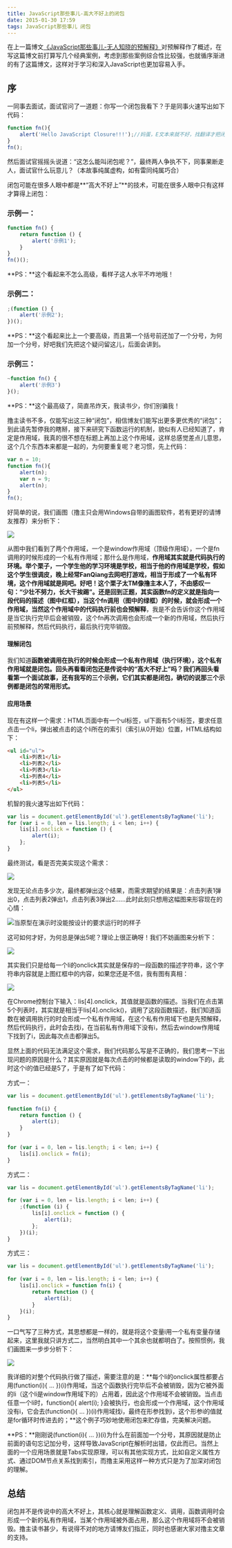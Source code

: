 ```yaml
---
title: JavaScript那些事儿-高大不好上的闭包
date: 2015-01-30 17:59
tags: JavaScript那些事儿 闭包
---
```


在上一篇博文[《JavaScript那些事儿-无人知晓的预解释》]()对预解释作了概述，在写这篇博文前打算写几个经典案例，考虑到那些案例综合性比较强，也就循序渐进的有了这篇博文，这样对于学习和深入JavaScript也更加容易入手。

 

## 序

一同事去面试，面试官问了一道题：你写一个闭包我看下？于是同事火速写出如下代码：

```javascript
function fn(){
    alert('Hello JavaScript Closure!!!');//妈蛋，E文本来就不好，找翻译才把闭包单词写出来
}
fn();
```
然后面试官摇摇头说道：“这怎么能叫闭包呢？”，最终两人争执不下，同事果断走人，面试官什么玩意儿？（本故事纯属虚构，如有雷同纯属巧合）

<!--more-->

闭包可能在很多人眼中都是**“高大不好上”**的技术，可能在很多人眼中只有这样才算得上闭包：

### 示例一：

```javascript
function fn() {
    return function () {
        alert('示例1');
    }
}
fn()();
```
**PS：**这个看起来不怎么高级，看样子这人水平不咋地哦！

 

### 示例二：

```javascript
;(function () {
    alert('示例2');
})();
```
**PS：**这个看起来比上一个要高级，而且第一个括号前还加了一个分号，为何加一个分号，好吧我们先把这个疑问留这儿，后面会讲到。

 

### 示例三：

```javascript
~function fn() {
    alert('示例3')
}();
```
**PS：**这个最高级了，简直吊炸天，我读书少，你们别骗我！

 

撸主读书不多，仅能写出这三种“闭包”，相信博友们能写出更多更优秀的“闭包”；到此请先暂停我的瞎掰，接下来研究下函数运行的机制，貌似有人已经知道了，肯定是作用域，我真的很不想在标题上再加上这个作用域，这样总感觉差点儿意思，这个几个东西本来都是一起的，为何要重复呢？老习惯，先上代码：

```javascript
var n = 10;
function fn(){
    alert(n);
    var n = 9;
    alert(n);
}
fn();
```
好简单的说，我们画图（撸主只会用Windows自带的画图软件，若有更好的请博友推荐）来分析下：

![](1.png)

从图中我们看到了两个作用域，一个是window作用域（顶级作用域），一个是fn调用的时候形成的一个私有作用域；那什么是作用域，**作用域其实就是代码执行的环境。**举个栗子，一个学生他的学习环境是学校，相当于他的作用域是学校，假如这个学生很调皮，晚上经常FanQiang去网吧打游戏，相当于形成了一个私有环境，这个作用域就是网吧。好吧！这个栗子太TM像撸主本人了，不由感叹一句：“少壮不努力，长大干挨踢”。还是回到正题，**其实函数fn的定义就是指向一段代码的描述**（图中红框），当这个fn调用（图中的绿框）的时候，就会形成一个作用域，当然这个**作用域中的代码执行前也会预解释**，我是不会告诉你这个作用域是当它执行完毕后会被销毁，这个fn再次调用也会形成一个新的作用域，然后执行前预解释，然后代码执行，最后执行完毕销毁。

 

#### 理解闭包

我们知道**函数被调用在执行的时候会形成一个私有作用域（执行环境），这个私有作用域就是闭包。**回头再看看闭包还是传说中的**“高大不好上”**吗？我们再回头看看第一个面试故事，还有我写的三个示例，它们其实都是闭包，确切的说那三个示例都是**闭包的常用形式。**

 

#### 应用场景

现在有这样一个需求：HTML页面中有一个ul标签，ul下面有5个li标签，要求任意点击一个li，弹出被点击的这个li所在的索引（索引从0开始）位置，HTML结构如下：

```html
<ul id="ul">
    <li>列表1</li>
    <li>列表2</li>
    <li>列表3</li>
    <li>列表4</li>
    <li>列表5</li>
</ul>
```
机智的我火速写出如下代码：

```javascript
var lis = document.getElementById('ul').getElementsByTagName('li');
for (var i = 0, len = lis.length; i < len; i++) {
    lis[i].onclick = function () {
        alert(i);
    };
}
```
最终测试，看是否完美实现这个需求：

![](2.png)

发现无论点击多少次，最终都弹出这个结果，而需求期望的结果是：点击列表1弹出0，点击列表2弹出1，点击列表3弹出2……此时此刻只想用这幅图来形容现在的心情：

![当原型在演示时没能按设计的要求运行时的样子](3.gif)



这可如何才好，为何总是弹出5呢？理论上很正确呀！我们不妨画图来分析下：

![](3.png)

其实我们只是给每一个li的onclick其实就是保存的一段函数的描述字符串，这个字符串内容就是上图红框中的内容，如果您还是不信，我有图有真相：

![](4.png)

在Chrome控制台下输入：lis[4].onclick，其值就是函数的描述。当我们在点击第5个列表时，其实就是相当于lis[4].onclick()，调用了这段函数描述，我们知道函数在被调用执行的时会形成一个私有作用域，在这个私有作用域下也是先预解释，然后代码执行，此时会去找i，在当前私有作用域下没有i，然后去window作用域下找到了i，因此每次点击都弹出5。

显然上面的代码无法满足这个需求，我们代码那么写是不正确的，我们思考一下出现问题的原因是什么？其实原因就是每次点击的时候都是读取的window下的i，此时这个i的值已经是5了，于是有了如下代码：

方式一：

```javascript
var lis = document.getElementById('ul').getElementsByTagName('li');
 
function fn(i) {
    return function () {
        alert(i);
    }
}
 
for (var i = 0, len = lis.length; i < len; i++) {
    lis[i].onclick = fn(i);
}
```
方式二：

```javascript
var lis = document.getElementById('ul').getElementsByTagName('li');
 
for (var i = 0, len = lis.length; i < len; i++) {
    ;(function (i) {
        lis[i].onclick = function () {
            alert(i);
        };
    })(i);
}
```
方式三：

```javascript
var lis = document.getElementById('ul').getElementsByTagName('li');
 
for (var i = 0, len = lis.length; i < len; i++) {
    lis[i].onclick = function fn(i) {
        return function () {
            alert(i);
        }
    }(i);
}
```
一口气写了三种方式，其思想都是一样的，就是将这个变量i用一个私有变量存储起来，这里我就只讲方式二，当然明白其中一个其余也就都明白了。按照惯例，我们画图来一步步分析下：

![](5.png)

我详细的对整个代码执行做了描述，需要注意的是：**每个li的onclick属性都要占用(function(i){ … })(i)作用域，当这个函数执行完毕后不会被销毁，因为它被外面的li（这个li是window作用域下的）占用着，因此这个作用域不会被销毁。当点击任意一个li时，function(){ alert(i); }会被执行，也会形成一个作用域，这个作用域没有i，它会去(function(){ … })(i)作用域找i，最终在形参找到i，这个形参i的值就是for循环时传进去的；**这个例子巧妙地使用闭包来贮存值，完美解决问题。

**PS：**刚刚说(function(i){ … })(i)为什么在前面加一个分号，其原因就是防止前面的语句忘记加分号，这样导致JavaScript在解析时出错，仅此而已。当然上面的一个应用场景就是Tabs实现原理，可以有其他实现方式，比如自定义属性方式、通过DOM节点关系找到索引，而撸主采用这样一种方式只是为了加深对闭包的理解。

 

## 总结

闭包并不是传说中的高大不好上，其核心就是理解函数定义、调用，函数调用时会形成一个新的私有作用域，当某个作用域被外面占用，那么这个作用域将不会被销毁。撸主读书甚少，有说得不对的地方请博友们指正，同时也感谢大家对撸主文章的支持。
